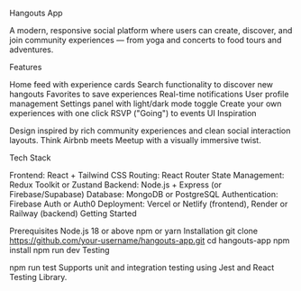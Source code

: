 Hangouts App

A modern, responsive social platform where users can create, discover, and join community experiences — from yoga and concerts to food tours and adventures.

Features

Home feed with experience cards
Search functionality to discover new hangouts
Favorites to save experiences
Real-time notifications
User profile management
Settings panel with light/dark mode toggle
Create your own experiences with one click
RSVP ("Going") to events
UI Inspiration

Design inspired by rich community experiences and clean social interaction layouts. Think Airbnb meets Meetup with a visually immersive twist.

Tech Stack

Frontend: React + Tailwind CSS
Routing: React Router
State Management: Redux Toolkit or Zustand
Backend: Node.js + Express (or Firebase/Supabase)
Database: MongoDB or PostgreSQL
Authentication: Firebase Auth or Auth0
Deployment: Vercel or Netlify (frontend), Render or Railway (backend)
Getting Started

Prerequisites
Node.js 18 or above
npm or yarn
Installation
git clone https://github.com/your-username/hangouts-app.git
cd hangouts-app
npm install
npm run dev
Testing

npm run test
Supports unit and integration testing using Jest and React Testing Library.

